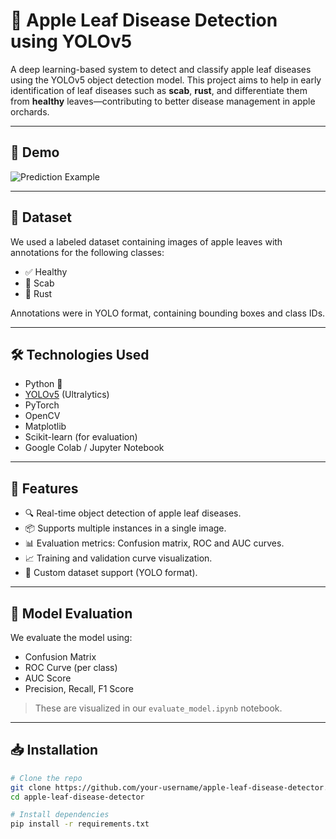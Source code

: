 # 🍎 Apple Leaf Disease Detection using YOLOv5

A deep learning-based system to detect and classify apple leaf diseases using the YOLOv5 object detection model. This project aims to help in early identification of leaf diseases such as **scab**, **rust**, and differentiate them from **healthy** leaves—contributing to better disease management in apple orchards.

---

## 📸 Demo

![Prediction Example](https://your-image-link-here.com) <!-- Replace with your own hosted image or GIF -->

---

## 📂 Dataset

We used a labeled dataset containing images of apple leaves with annotations for the following classes:

- ✅ Healthy
- 🍂 Scab
- 🔴 Rust

Annotations were in YOLO format, containing bounding boxes and class IDs.

---

## 🛠️ Technologies Used

- Python 🐍
- [YOLOv5](https://github.com/ultralytics/yolov5) (Ultralytics)
- PyTorch
- OpenCV
- Matplotlib
- Scikit-learn (for evaluation)
- Google Colab / Jupyter Notebook

---

## 🚀 Features

- 🔍 Real-time object detection of apple leaf diseases.
- 📦 Supports multiple instances in a single image.
- 📊 Evaluation metrics: Confusion matrix, ROC and AUC curves.
- 📈 Training and validation curve visualization.
- 💾 Custom dataset support (YOLO format).

---

## 🧪 Model Evaluation

We evaluate the model using:
- Confusion Matrix
- ROC Curve (per class)
- AUC Score
- Precision, Recall, F1 Score

> These are visualized in our `evaluate_model.ipynb` notebook.

---

## 📥 Installation

```bash
# Clone the repo
git clone https://github.com/your-username/apple-leaf-disease-detector.git
cd apple-leaf-disease-detector

# Install dependencies
pip install -r requirements.txt
